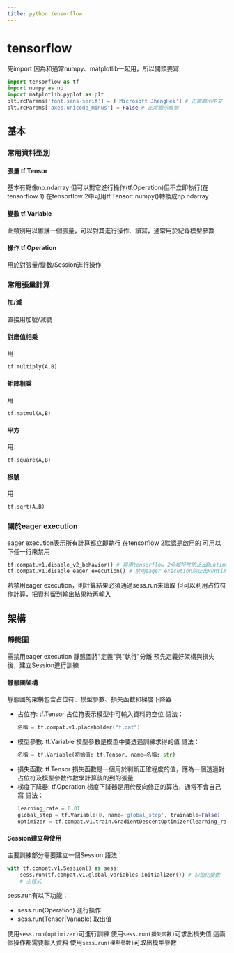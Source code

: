 ```yaml
---
title: python tensorflow
---
```

# tensorflow
先import
因為和通常numpy、matplotlib一起用，所以開頭要寫
```python
import tensorflow as tf
import numpy as np
import matplotlib.pyplot as plt
plt.rcParams['font.sans-serif'] = ['Microsoft JhengHei'] # 正常顯示中文
plt.rcParams['axes.unicode_minus'] = False # 正常顯示負號
```
## 基本
### 常用資料型別
#### 張量 tf.Tensor
基本有點像np.ndarray
但可以對它進行操作(tf.Operation)但不立即執行(在tensorflow 1)
在tensorflow 2中可用tf.Tensor::numpy()轉換成np.ndarray
#### 變數 tf.Variable
此類別用以維護一個張量，可以對其進行操作、讀寫，通常用於紀錄模型參數
#### 操作 tf.Operation
用於對張量/變數/Session進行操作
### 常用張量計算
#### 加/減
直接用加號/減號
#### 對應值相乘
用
```python
tf.multiply(A,B)
```
#### 矩陣相乘
用
```python
tf.matmul(A,B)
```
#### 平方
用
```python
tf.square(A,B)
```
#### 根號
用
```python
tf.sqrt(A,B)
```
### 關於eager execution
eager execution表示所有計算都立即執行
在tensorflow 2默認是啟用的
可用以下任一行來禁用
```python
tf.compat.v1.disable_v2_behavior() # 禁用tensorflow 2全域特性防止出RuntimeError
tf.compat.v1.disable_eager_execution() # 禁用eager execution防止出RuntimeError
```
若禁用eager execution，則計算結果必須通過sess.run來讀取
但可以利用占位符作計算，把資料留到輸出結果時再輸入
## 架構
### 靜態圖
需禁用eager execution
靜態圖將"定義"與"執行"分離
預先定義好架構與損失後，建立Session進行訓練
#### 靜態圖架構
靜態圖的架構包含占位符、模型參數、損失函數和梯度下降器

+ 占位符: tf.Tensor
  占位符表示模型中可輸入資料的空位
  語法：
  ```python
  名稱 = tf.compat.v1.placeholder("float")
  ```
+ 模型參數: tf.Variable
  模型參數是模型中要透過訓練求得的值
  語法：
  ```python
  名稱 = tf.Variable(初始值: tf.Tensor, name=名稱: str)
  ```
+ 損失函數: tf.Tensor
  損失函數是一個用於判斷正確程度的值，應為一個透過對占位符及模型參數作數學計算後的到的張量
+ 梯度下降器: tf.Operation
  梯度下降器是用於反向修正的算法，通常不會自己寫
  語法：
  ```python
  learning_rate = 0.01
  global_step = tf.Variable(0, name='global_step', trainable=False)
  optimizer = tf.compat.v1.train.GradientDescentOptimizer(learning_rate).minimize(損失函數, global_step)
  ```

#### Session建立與使用
主要訓練部分需要建立一個Session
語法：
```python
with tf.compat.v1.Session() as sess:
	sess.run(tf.compat.v1.global_variables_initializer()) # 初始化變數
	# 主程式
```
sess.run有以下功能：

+ sess.run(Operation) 進行操作
+ sess.run(Tensor|Variable) 取出值

使用`sess.run(optimizer)`可進行訓練
使用`sess.run(損失函數)`可求出損失值
這兩個操作都需要輸入資料
使用`sess.run(模型參數)`可取出模型參數